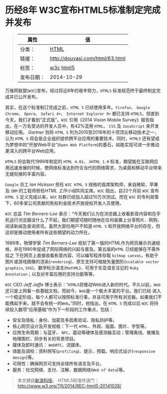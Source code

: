 # 历经8年 W3C宣布HTML5标准制定完成并发布

>|  属性  |  值  |
>| ----- | ----- |
>| 分类： | [HTML](http://douyasi.com/category/html/) |
>| 链接： | http://douyasi.com/html/63.html |
>| 标签： | [w3c](http://douyasi.com/tag/w3c) [html5](http://douyasi.com/tag/html5)  |
>| 发布日期： | 2014-10-29 |

万维网联盟(`W3C`)宣布，经过将近8年的艰辛努力，`HTML5` 标准规范终于最终制定完成并已公开发布。

其实，在这个标准制订完成之前，`HTML 5` 已经使用多年。`Firefox`、 `Google Chrome`、 `Opera`、 `Safari 4+`、 `Internet Explorer 9+` 都已支持 `HTML5`，但直到今天，我们才看到“正式版”。`W3C` 引用《2014 Vision Mobile Survey》报告指出，在一万名受访的开发人员中，有42%混用 `HTML`、 `CSS` 及 `JavaScript` 来开发移动应用。 *Gartner* 则将 `HTML 5` 列为2015至2016年的十项顶尖移动技术之一，认为 `HTML 5` 将会是企业组织提供跨平台应用的重要技术。同时，`HTML5` 还有望成为梦想中的“开放Web平台”(`Open Web Platform`)的基石，如能实现可进一步推动更深入的跨平台Web应用。

`HTML5` 将会取代1999年制定的 `HTML 4.01`、 `XHTML 1.0` 标准，期望能在互联网应用迅速发展的时候，使网络标准达到符合当代的网络需求，为桌面和移动平台带来无缝衔接的丰富内容。

`Google` 员工 *Ian Hickson* 担任 `W3C HTML 5` 规格的首席架构师，来自微软、苹果及 `IBM` 的工程师担任*HTML 工作小组*共同主席。`W3C` 指出，自22个月前 `W3C` 宣布 `HTML 5` 定义完成以来，`W3C` 社群已经加入超过10万次测试。而在 `W3C` 的专利政策下，60多家公司贡献的免权利金技术开放授权开发人员使用。

`W3C` 总监 *Tim Berners-Lee* 表示：“今天我们认为在浏览器上收看影音内容和在手机运行浏览器没什么了不起，我们期望可随时随地在任何装置上分享照片、网购、阅读新闻及查询资讯。虽然大部份用户不知道 `HTML 5` 和开放网络平台的存在，但这却是推动使用者所有这些期望的动力所在。

1989年，物理学家 *Tim Berners-Lee* 规划了第一版的HTML作为网页展示共通规格，并在1990年促成了网际网络的兴起与普及。第五版的`HTML` 已经能够在不需外挂之 下在网页上直接收看影音内容、可以编写程序存取 `bitmap canvas`，有助于图片或游戏图像的渲染(`rendering`)、原生支持可缩放矢量图形(`scalable vector graphics`, `SVG`)、数学标示语言(`MathML`)、可用于东亚语言注记的 `Ruby Annotation`；以及对丰富应用的支持功能等等。



`W3C` CEO *Jeff Jaffe* 博士表示：“`HTML5`将推动Web进入新的时代。不久以前，`Web`还只是上网看一些基础文档，而如今，`Web`是一个极大丰富的平台。我们已经 进入一个稳定阶段，每个人都可以按照标准行事，并且可用于所有浏览器。如果我们不能携起手来，就不会有统一的`Web`。”同时，他指出，在 `HTML 5` 完成以后 `W3C` 将持续投入数项“应用基础”作为下一阶段的工作重点，包括：

- 安全及隐私：身份、加密及多因素验证、隐私防护等。
- 核心网页设计及开发规格：下一代 `HTML`、外观、版面、图片、字型等。
- 应用生命周期：与蓝牙、 `NFC`、震动等硬体及感测器互动；管理离线、推播及地理围栏、同步有关的背景项目。
- 媒体及即时通讯： `WebRTC`、流媒体。
- 效能及调校：资料侧写(`profiling`)、提示、预载、响应式设计(`responsive design`)等。
- 可用性：确保网页可支持全球所有语言及平台。
- 服务：社交网络、支付、注解、数据网络(`Web of data`)等。

>    本文摘自[新浪科技](http://tech.sina.com.cn/s/2014-10-30/07579745878.shtml)。
>    HTML5标准传送门：<http://www.w3.org/TR/2014/REC-html5-20141028/>
